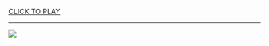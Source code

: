 
<a href="https://premium76.site?title=hellcat_games_unblocked&ref=13M">CLICK TO PLAY</a></h3>
<hr>

<a href="https://premium76.site?title=hellcat_games_unblocked&ref=13M"><img src="https://clearcache.store/games.png"></a>


